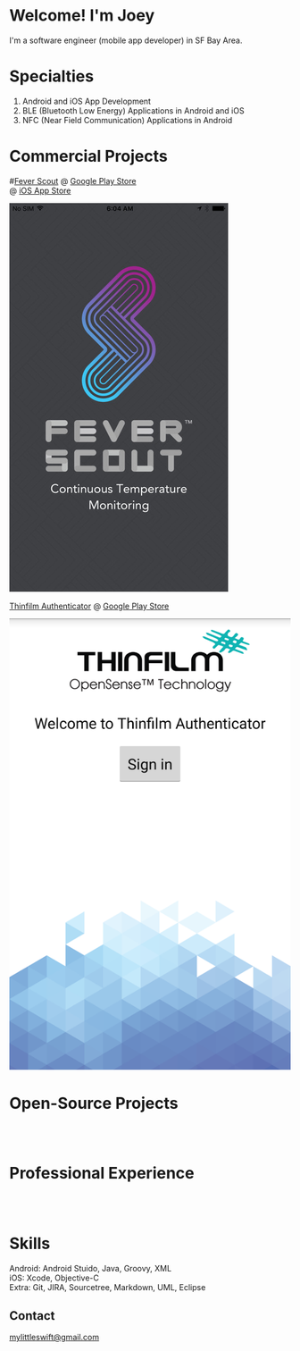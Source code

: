 # Welcome! I'm Joey

I'm a software engineer (mobile app developer) in SF Bay Area. <br />

# Specialties
   1. Android and iOS App Development <br />
   2. BLE (Bluetooth Low Energy) Applications in Android and iOS <br />
   3. NFC (Near Field Communication) Applications in Android <br />

# Commercial Projects

#[Fever Scout](https://feverscout.com) 
@ [Google Play Store](https://play.google.com/store/apps/details?id=com.vivalnk.feverscout&hl=en)  
@ [iOS App Store](https://itunes.apple.com/us/app/fever-scout/id1095852565?mt=8)

![Alt Text](https://github.com/Mylittleswift/mylittleswift.github.io/blob/master/image/feverscout.jpeg) <br />




[Thinfilm Authenticator](http://thinfilm.no/products-nfc-solutions/)
@ [Google Play Store](https://play.google.com/store/apps/details?id=no.thinfilm.opensenseauth&hl=en) <br /> 

![Alt Text](https://github.com/Mylittleswift/mylittleswift.github.io/blob/master/image/authenicator.webp) <br />




# Open-Source Projects


<br /> 
<br /> 



# Professional Experience
<br /> 
<br /> 


# Skills
Android: Android Stuido, Java, Groovy, XML  <br /> 
iOS: Xcode, Objective-C  <br /> 
Extra: Git, JIRA, Sourcetree, Markdown, UML, Eclipse <br /> 

## Contact
<mylittleswift@gmail.com>
